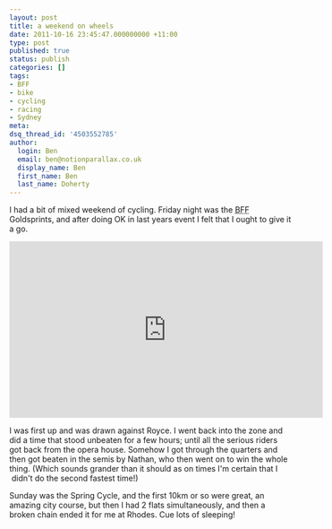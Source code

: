 ```yaml
---
layout: post
title: a weekend on wheels
date: 2011-10-16 23:45:47.000000000 +11:00
type: post
published: true
status: publish
categories: []
tags:
- BFF
- bike
- cycling
- racing
- Sydney
meta:
dsq_thread_id: '4503552785'
author:
  login: Ben
  email: ben@notionparallax.co.uk
  display_name: Ben
  first_name: Ben
  last_name: Doherty
---
```

<p>I had a bit of mixed weekend of cycling. Friday night was the <acronym title="Bicycle film festival">BFF</acronym> Goldsprints, and after doing OK in last years event I felt that I ought to give it a go.</p>
<p><iframe src="http://www.youtube.com/embed/nE4pqE0JKtg" frameborder="0" width="560" height="315">
There really should be an iframe here :(
</iframe></p>
<p><!--more--></p>
<p>I was first up and was drawn against Royce. I went back into the zone and did a time that stood unbeaten for a few hours; until all the serious riders got back from the opera house. Somehow I got through the quarters and then got beaten in the semis by Nathan, who then went on to win the whole thing. (Which sounds grander than it should as on times I'm certain that I  didn't do the second fastest time!)</p>
<p>Sunday was the Spring Cycle, and the first 10km or so were great, an amazing city course, but then I had 2 flats simultaneously, and then a broken chain ended it for me at Rhodes. Cue lots of sleeping!</p>
